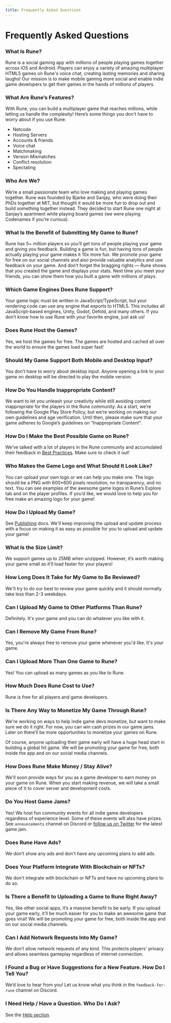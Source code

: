 ```yaml
---
title: Frequently Asked Questions
---
```


# Frequently Asked Questions

### What Is Rune?

Rune is a social gaming app with millions of people playing games together across iOS and Android. Players can enjoy a variety of amazing multiplayer HTML5 games on Rune's voice chat, creating lasting memories and sharing laughs! Our mission is to make mobile gaming more social and enable indie game developers to get their games in the hands of millions of players.

### What Are Rune’s Features?

With Rune, you can build a multiplayer game that reaches millions, while letting us handle the complexity! Here’s some things you don't have to worry about if you use Rune:
- Netcode
- Hosting Servers
- Accounts & friends
- Voice chat
- Matchmaking
- Version Mismatches
- Conflict resolution
- Spectating

### Who Are We?

We’re a small passionate team who love making and playing games together. Rune was founded by Bjarke and Sanjay, who were doing their PhDs together at MIT, but thought it would be more fun to drop out and build something together instead. They decided to start Rune one night at Sanjay’s apartment while playing board games (we were playing Codenames if you’re curious).

### What Is the Benefit of Submitting My Game to Rune?

Rune has 5+ million players so you’ll get tons of people playing your game and giving you feedback. Building a game is fun, but having tons of people actually playing your game makes it 10x more fun. We promote your game for free on our social channels and also provide valuable analytics and use feedback on your game. And don’t forget the bragging rights — Rune shows that you created the game and displays your stats. Next time you meet your friends, you can show them how you built a game with millions of plays.

### Which Game Engines Does Rune Support?

Your game logic must be written in JavaScript/TypeScript, but your rendering code can use any engine that exports to HTML5. This includes all JavaScript-based engines, Unity, Godot, Defold, and many others. If you don’t know how to use Rune with your favorite engine, just ask us!

### Does Rune Host the Games?

Yes, we host the games for free. The games are hosted and cached all over the world to ensure the games load super fast!

### Should My Game Support Both Mobile and Desktop Input?

You don’t have to worry about desktop input. Anyone opening a link to your game on desktop will be directed to play the mobile version.

### How Do You Handle Inappropriate Content?

We want to let you unleash your creativity while still avoiding content inappropriate for the players in the Rune community. As a start, we’re following the Google Play Store Policy, but we’re working on making our own guidelines and age verification. Until then, please make sure that your game adheres to Google’s guidelines on “Inappropriate Content”.

### How Do I Make the Best Possible Game on Rune?

We’ve talked with a lot of players in the Rune community and accumulated their feedback in [Best Practices](/docs/publishing/best-practices). Make sure to check it out!

### Who Makes the Game Logo and What Should It Look Like?

You can upload your own logo or we can help you make one. The logo should be a PNG with 600×600 pixels resolution, no transparency, and no text. You can see examples of the awesome game logos in Rune’s Explore tab and on the player profiles. If you’d like, we would love to help you for free make an amazing logo for your game!

### How Do I Upload My Game?

See [Publishing](/docs/publishing/publishing-your-game) docs. We'll keep improving the upload and update process with a focus on making it as easy as possible for you to upload and update your game!

### What Is the Size Limit?

We support games up to 25MB when unzipped. However, it’s worth making your game small as it’ll load faster for your players!

### How Long Does It Take for My Game to Be Reviewed?

We'll try to do our best to review your game quickly and it should normally take less than 2-3 weekdays.

### Can I Upload My Game to Other Platforms Than Rune?

Definitely. It's your game and you can do whatever you like with it.

### Can I Remove My Game From Rune?

Yes, you're always free to remove your game whenever you'd like. It's your game.

### Can I Upload More Than One Game to Rune?

Yes! You can upload as many games as you like to Rune.

### How Much Does Rune Cost to Use?

Rune is free for all players and game developers.

### Is There Any Way to Monetize My Game Through Rune?

We're working on ways to help indie game devs monetize, but want to make sure we do it right. For now, you can win cash prizes in our game jams. Later on there’ll be more opportunities to monetize your games on Rune.

Of course, anyone uploading their game early will have a huge head start in building a global hit game. We will be promoting your game for free, both inside the app and on our social media channels.

### How Does Rune Make Money / Stay Alive?

We'll soon provide ways for you as a game developer to earn money on your game on Rune. When you start making revenue, we will take a small piece of it to cover server and development costs.

### Do You Host Game Jams?

Yes! We host fun community events for all indie game developers regardless of experience level. Some of these events will also have prizes. See `announcements` channel on Discord or [follow us on Twitter](https://twitter.com/joinrune) for the latest game jam.

### Does Rune Have Ads?

We don't show any ads and don't have any upcoming plans to add ads.

### Does Your Platform Integrate With Blockchain or NFTs?

We don't integrate with blockchain or NFTs and have no upcoming plans to do so.

### Is There a Benefit to Uploading a Game to Rune Right Away?

Yes, like other social apps, it’s a massive benefit to be early. If you upload your game early, it’ll be much easier for you to make an awesome game that goes viral! We will be promoting your game for free, both inside the app and on our social media channels.

### Can I Add Network Requests Into My Game?

We don’t allow network requests of any kind. This protects players' privacy and allows seamless gameplay regardless of internet connection.

### I Found a Bug or Have Suggestions for a New Feature. How Do I Tell You?

We’d love to hear from you! Let us know what you think in the `feedback-for-rune` channel on Discord.

### I Need Help / Have a Question. Who Do I Ask?

See the [Help section](/help).
